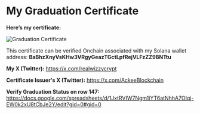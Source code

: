 # My Graduation Certificate

**Here’s my certificate:**

![Graduation Certificate](https://raw.githubusercontent.com/realwizzycrypt/<Solana-Developer-Certification>/main/Graduation_Certificate.jpg)

This certificate can be verified Onchain associated with my Solana wallet address: **BaBhzXnyVsKHw3VRgyGeazTGctLpfRejVLFzZZ9BNTtu**

**My X (Twitter):** https://x.com/realwizzycrypt

**Certificate Issuer's X (Twitter):** https://x.com/AckeeBlockchain

**Verify Graduation Status on row 147:** https://docs.google.com/spreadsheets/d/1JxtRVIW7Ngm1iYT6atNhhA7OIqj-EW0k2xU8tCbJe2Y/edit?gid=0#gid=0
